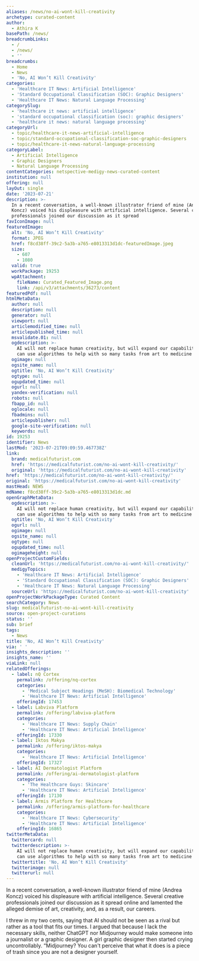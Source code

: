 ```yaml
---
aliases: /news/no-ai-wont-kill-creativity
archetype: curated-content
author:
  - Athira K
basePath: /news/
breadcrumbLinks:
  - /
  - /news/
  - ''
breadcrumbs:
  - Home
  - News
  - 'No, AI Won’t Kill Creativity'
categories:
  - 'Healthcare IT News: Artificial Intelligence'
  - 'Standard Occupational Classification (SOC): Graphic Designers'
  - 'Healthcare IT News: Natural Language Processing'
categorySlug:
  - 'healthcare it news: artificial intelligence'
  - 'standard occupational classification (soc): graphic designers'
  - 'healthcare it news: natural language processing'
categoryUrl:
  - topic/healthcare-it-news-artificial-intelligence
  - topic/standard-occupational-classification-soc-graphic-designers
  - topic/healthcare-it-news-natural-language-processing
categoryLabel:
  - Artificial Intelligence
  - Graphic Designers
  - Natural Language Processing
contentCategories: netspective-medigy-news-curated-content
institution: null
offering: null
layOut: single
date: '2023-07-21'
description: >-
  In a recent conversation, a well-known illustrator friend of mine (Andrea
  Koncz) voiced his displeasure with artificial intelligence. Several creative
  professionals joined our discussion as it spread 
favIconImage: null
featuredImage:
  alt: 'No, AI Won’t Kill Creativity'
  format: JPEG
  href: f8cd38ff-39c2-5a3b-a765-e8013313d1dc-featuredImage.jpeg
  size:
    - 607
    - 1080
  valid: true
  workPackage: 19253
  wpAttachment:
    fileName: Curated_Featured_Image.png
    link: /api/v3/attachments/36273/content
featuredPdf: null
htmlMetaData:
  author: null
  description: null
  generator: null
  viewport: null
  articlemodified_time: null
  articlepublished_time: null
  msvalidate.01: null
  ogdescription: >-
    AI will not replace human creativity, but will expand our capabilities. We
    can use algorithms to help with so many tasks from art to medicine
  ogimage: null
  ogsite_name: null
  ogtitle: 'No, AI Won’t Kill Creativity'
  ogtype: null
  ogupdated_time: null
  ogurl: null
  yandex-verification: null
  robots: null
  fbapp_id: null
  oglocale: null
  fbadmins: null
  articlepublisher: null
  google-site-verification: null
  keywords: null
id: 19253
identifier: News
lastMod: '2023-07-21T09:09:59.467738Z'
link:
  brand: medicalfuturist.com
  href: 'https://medicalfuturist.com/no-ai-wont-kill-creativity/'
  original: 'https://medicalfuturist.com/no-ai-wont-kill-creativity'
href: 'https://medicalfuturist.com/no-ai-wont-kill-creativity/'
original: 'https://medicalfuturist.com/no-ai-wont-kill-creativity'
mastHead: NEWS
mdName: f8cd38ff-39c2-5a3b-a765-e8013313d1dc.md
openGraphMetaData:
  ogdescription: >-
    AI will not replace human creativity, but will expand our capabilities. We
    can use algorithms to help with so many tasks from art to medicine
  ogtitle: 'No, AI Won’t Kill Creativity'
  ogurl: null
  ogimage: null
  ogsite_name: null
  ogtype: null
  ogupdated_time: null
  ogimageheight: null
openProjectCustomFields:
  cleanUrl: 'https://medicalfuturist.com/no-ai-wont-kill-creativity/'
  medigyTopics:
    - 'Healthcare IT News: Artificial Intelligence'
    - 'Standard Occupational Classification (SOC): Graphic Designers'
    - 'Healthcare IT News: Natural Language Processing'
  sourceUrl: 'https://medicalfuturist.com/no-ai-wont-kill-creativity'
openProjectWorkPackageType: Curated Content
searchCategory: News
slug: medicalfuturist-no-ai-wont-kill-creativity
source: open-project-curations
status: ''
sub: brief
tags:
  - News
title: 'No, AI Won’t Kill Creativity'
via: ' '
insights_description: ''
insights_name: ''
viaLink: null
relatedOfferings:
  - label: nQ Cortex
    permalink: /offering/nq-cortex
    categories:
      - 'Medical Subject Headings (MeSH): Biomedical Technology'
      - 'Healthcare IT News: Artificial Intelligence'
    offeringId: 17453
  - label: Labviva Platform
    permalink: /offering/labviva-platform
    categories:
      - 'Healthcare IT News: Supply Chain'
      - 'Healthcare IT News: Artificial Intelligence'
    offeringId: 17330
  - label: Iktos Makya
    permalink: /offering/iktos-makya
    categories:
      - 'Healthcare IT News: Artificial Intelligence'
    offeringId: 17327
  - label: AI Dermatologist Platform
    permalink: /offering/ai-dermatologist-platform
    categories:
      - 'The Healthcare Guys: Skincare'
      - 'Healthcare IT News: Artificial Intelligence'
    offeringId: 17130
  - label: Armis Platform for Healthcare
    permalink: /offering/armis-platform-for-healthcare
    categories:
      - 'Healthcare IT News: Cybersecurity'
      - 'Healthcare IT News: Artificial Intelligence'
    offeringId: 16865
twitterMetaData:
  twittercard: null
  twitterdescription: >-
    AI will not replace human creativity, but will expand our capabilities. We
    can use algorithms to help with so many tasks from art to medicine
  twittertitle: 'No, AI Won’t Kill Creativity'
  twitterimage: null
  twitterurl: null
---
```

<p>In a recent conversation, a well-known illustrator friend of mine (Andrea Koncz) voiced his displeasure with artificial intelligence. Several creative professionals joined our discussion as it spread online and lamented the alleged demise of art, creativity, and, as a result, our careers.</p><p>I threw in my two cents, saying that AI should not be seen as a rival but rather as a tool that fits our times. I argued that because I lack the necessary skills, neither ChatGPT nor Midjourney would make someone into a journalist or a graphic designer. A girl graphic designer then started crying uncontrollably. “Midjourney? You can't perceive that what it does is a piece of trash since you are not a designer yourself.</p>